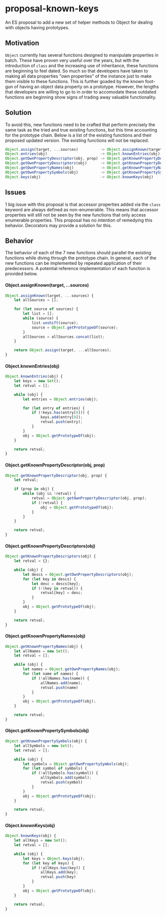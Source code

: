 # proposal-known-keys
An ES proposal to add a new set of helper methods to Object for dealing with objects having prototypes.

## Motivation
`Object` currently has several functions designed to manipulate properties in batch. These have proven very useful over the years, but with the introduction of `class` and the increasing use of inheritance, these functions are beginning to feel dated. So much so that developers have taken to making all data properties "own properties" of the instance just to make them visible to these functions. This is further goaded by the known foot-gun of having an object data property on a prototype. However, the lengths that developers are willing to go to in order to accomodate these outdated functions are beginning show signs of trading away valuable functionality.

## Solution
To avoid this, new functions need to be crafted that perform precisely the same task as the tried and true existing functions, but this time accounting for the prototype chain. Below is a list of the existing functions and their proposed updated version. The existing functions will not be replaced.

```js
Object.assign(target, ...sources)          -> Object.assignKnown(target, ...sources)
Object.entries(obj)                        -> Object.knownEntries(obj)
Object.getOwnPropertyDescriptor(obj, prop) -> Object.getKnownPropertyDescriptor(obj, prop)
Object.getOwnPropertyDescriptors(obj)      -> Object.getKnownPropertyDescriptors(obj)
Object.getOwnPropertyNames(obj)            -> Object.getKnownPropertyNames(obj)
Object.getOwnPropertySymbols(obj)          -> Object.getKnownPropertySymbols(obj)
Object.keys(obj)                           -> Object.knownKeys(obj)
```

## Issues
1 big issue with this proposal is that accessor properties added via the `class` keyword are always defined as non-enumerable. This means that accessor properties will still not be seen by the new functions that only access enumerable properties. This proposal has no intention of remedying this behavior. Decorators may provide a solution for this.

## Behavior
The behavior of each of the 7 new functions should parallel the existing functions while diving through the prototype chain. In general, each of the new functions can be implemented by repeated application of their predecessors. A potential reference implementation of each function is provided below.


#### Object.assignKnown(target, ...sources)

```js
Object.assignKnown(target, ...sources) {
    let allSources = [];

    for (let source of sources) {
        let list = [];
        while (source) {
            list.unshift(source);
            source = Object.getPrototypeOf(source);
        }
        allSources = allSources.concat(list);
    }

    return Object.assign(target, ...allSources);
}
```

#### Object.knownEntries(obj)

```js
Object.knownEntries(obj) {
    let keys = new Set();
    let retval = [];

    while (obj) {
        let entries = Object.entries(obj);

        for (let entry of entries) {
            if (!keys.has(entry[0])) {
                keys.add(entry[0]);
                retval.push(entry);
            }
        }
        obj = Object.getPrototypeOf(obj);
    }

    return retval;
}
```

#### Object.getKnownPropertyDescriptor(obj, prop)

```js
Object.getKnownPropertyDescriptor(obj, prop) {
    let retval;

    if (prop in obj) {
        while (obj && !retval) {
            retval = Object.getOwnPropertyDescriptor(obj, prop);
            if (!retval) {
                obj = Object.getPrototypeOf(obj);
            }
        }
    }

    return retval;
}
```

#### Object.getKnownPropertyDescriptors(obj)

```js
Object.getKnownPropertyDescriptors(obj) {
    let retval = {};

    while (obj) {
        let descs = Object.getOwnPropertyDescriptors(obj);
        for (let key in descs) {
            let desc = descs[key];
            if (!(key in retval)) {
                retval[key] = desc;
            }
        }
        obj = Object.getPrototypeOf(obj);
    }

    return retval;
}
```

#### Object.getKnownPropertyNames(obj)

```js
Object.getKnownPropertyNames(obj) {
    let allNames = new Set();
    let retval = [];

    while (obj) {
        let names = Object.getOwnPropertyNames(obj);
        for (let name of names) {
            if (!allNames.has(name)) {
                allNames.add(name);
                retval.push(name)
            }
        }
        obj = Object.getPrototypeOf(obj);
    }

    return retval;
}
```

#### Object.getKnownPropertySymbols(obj)

```js
Object.getKnownPropertySymbols(obj) {
    let allSymbols = new Set();
    let retval = [];

    while (obj) {
        let symbols = Object.getOwnPropertySymbols(obj);
        for (let symbol of symbols) {
            if (!allSymbols.has(symbol)) {
                allSymbols.add(symbol);
                retval.push(symbol)
            }
        }
        obj = Object.getPrototypeOf(obj);
    }

    return retval;
}
```

#### Object.knownKeys(obj)

```js
Object.knownKeys(obj) {
    let allKeys = new Set();
    let retval = [];

    while (obj) {
        let keys = Object.keys(obj);
        for (let key of keys) {
            if (!allKeys.has(key)) {
                allKeys.add(key);
                retval.push(key)
            }
        }
        obj = Object.getPrototypeOf(obj);
    }

    return retval;
}
```

